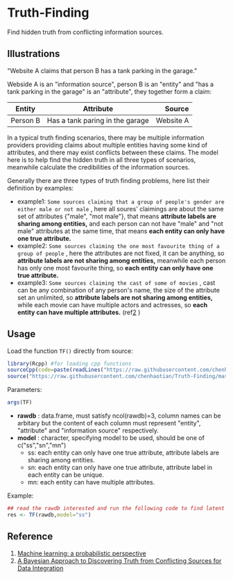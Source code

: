 # Truth-Finding
Find hidden truth from conflicting information sources.

## Illustrations

"Website A claims that person B has a tank parking in the garage."

Webside A is an "information source", person B is an "entity" and "has a tank parking in the garage" is an "attribute", they together form a claim:

| Entity        | Attribute     | Source  |
| ------------- |:-------------:| -----:|
| Person B      | Has a tank paring in the garage | Website A |

In a typical truth finding scenarios, there may be multiple information providers providing claims about multiple entities having some kind of attributes, and there may exist conflicts between these claims. The model here is to help find the hidden truth in all three types of scenarios, meanwhile calculate the credibilities of the information sources.

Generally there are three types of truth finding problems, here list their definition by examples:
+ example1: `Some sources claiming that a group of people's gender are either male or not male` , here all soures' claimings are about the same set of attributes {"male", "mot male"}, that means **attribute labels are sharing among entities,** and each person can not have "male" and "not male" attributes at the same time, that means **each entity can only have one true attribute.**
+ example2: `Some sources claiming the one most favourite thing of a group of people` , here the attributes are not fixed, it can be anything, so **attribute labels are not sharing among entities,** meanwhile each person has only one most favourite thing, so **each entity can only have one true attribute.**
+ example3: `Some sources claiming the cast of some of movies` , cast can be any combination of any person's name, the size of the attribute set an unlimited, so **attribute labels are not sharing among entities,** while each movie can have multiple actors and actresses, so **each entity can have multiple attributes.**  (ref[2](https://arxiv.org/pdf/1203.0058.pdf) )


## Usage 
Load the function `TF()` directly from source: 
```R
library(Rcpp) #for loading cpp functions
sourceCpp(code=paste(readLines("https://raw.githubusercontent.com/chenhaotian/Truth-Finding/master/src/TFR.cpp"),collapse = "\n"))
source("https://raw.githubusercontent.com/chenhaotian/Truth-Finding/master/R/TFR.r") 
``` 

Parameters: 
```R 
args(TF) 
``` 
+ **rawdb** : data.frame, must satisfy ncol(rawdb)=3, column names can be arbitary but the content of each column must represent "entity", "attribute" and "information source" respectively.
+ **model** : character, specifying model to be used, should be one of c("ss","sn","mn") 
	+ ss: each entity can only have one true attribute, attribute labels are sharing among entities.
	+ sn: each entity can only have one true attribute, attribute label in each entity can be unique.
	+ mn: each entity can have multiple attributes.

Example:
```R
## read the rawdb interested and run the following code to find latent truth with model="ss":
res <- TF(rawdb,model="ss")
```

## Reference
1. [Machine learning: a probabilistic perspective](http://cds.cern.ch/record/1981503)
2. [A Bayesian Approach to Discovering Truth from Conflicting Sources for Data Integration](https://arxiv.org/pdf/1203.0058.pdf)
